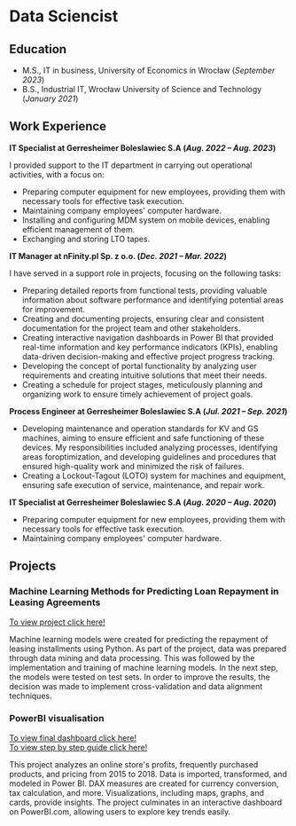# Data Sciencist

## Education
- M.S., IT in business, University of Economics in Wrocław (_September 2023_)
- B.S., Industrial IT, Wrocław University of Science and Technology (_January 2021_)

## Work Experience

**IT Specialist at Gerresheimer Boleslawiec S.A (_Aug. 2022 – Aug. 2023_)**

I provided support to the IT department in carrying out operational activities, with a focus on:
- Preparing computer equipment for new employees, providing them with necessary tools for effective task execution.
- Maintaining company employees' computer hardware.
- Installing and configuring MDM system on mobile devices, enabling efficient management of them.
- Exchanging and storing LTO tapes.

**IT Manager at nFinity.pl Sp. z o.o. (_Dec. 2021 – Mar. 2022_)**

I have served in a support role in projects, focusing on the following tasks: 
- Preparing detailed reports from functional tests, providing valuable information about software performance and identifying potential areas for improvement.
- Creating and documenting projects, ensuring clear and consistent documentation for the project team and other stakeholders. 
- Creating interactive navigation dashboards in Power BI that provided real-time information and key performance indicators (KPIs), enabling data-driven decision-making and effective project progress tracking. 
- Developing the concept of portal functionality by analyzing user requirements and creating intuitive solutions that meet their needs. 
- Creating a schedule for project stages, meticulously planning and organizing work to ensure timely achievement of project goals. 

**Process Engineer at Gerresheimer Boleslawiec S.A (_Jul. 2021 – Sep. 2021_)**
- Developing maintenance and operation standards for KV and GS machines, aiming to ensure efficient and safe functioning of these devices. My responsibilities included analyzing processes, identifying areas foroptimization, and developing guidelines and procedures that ensured high-quality work and minimized the risk of failures.
- Creating a Lockout-Tagout (LOTO) system for machines and equipment, ensuring safe execution of service, maintenance, and repair work. 

**IT Specialist at Gerresheimer Boleslawiec S.A (_Aug. 2020 – Aug. 2020_)**

- Preparing computer equipment for new employees, providing them with necessary tools for effective task execution.
- Maintaining company employees' computer hardware.

## Projects
### Machine Learning Methods for Predicting Loan Repayment in Leasing Agreements

[To view project click here!](/Projects/Predicting%20Loan%20Repayment%20in%20Leasing%20Agreements.ipynb)

Machine learning models were created for predicting the repayment of leasing installments using Python. As part of the project, data was prepared through data mining and data processing. This was followed by the implementation and training of machine learning models. In the next step, the models were tested on test sets. In order to improve the results, the decision was made to implement cross-validation and data alignment techniques.

### PowerBI visualisation

[To view final dashboard click here!](Projects/PowerBI%20Olechnowicz%20Project.pdf)\
[To view step by step guide click here!](/Projects/PowerBI%20Olechnowicz%20Project%20-%20step%20by%20step.pdf)

This project analyzes an online store's profits, frequently purchased products, and pricing from 2015 to 2018. Data is imported, transformed, and modeled in Power BI. DAX measures are created for currency conversion, tax calculation, and more. Visualizations, including maps, graphs, and cards, provide insights. The project culminates in an interactive dashboard on PowerBI.com, allowing users to explore key trends easily.
